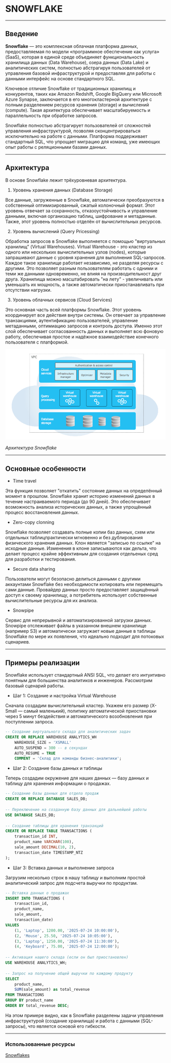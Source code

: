 # SNOWFLAKE

---

## Введение

**Snowflake** — это комплексная облачная платформа данных, предоставляемая по модели «программное обеспечение как услуга» (SaaS), которая в единой среде объединяет функциональность хранилища данных (Data Warehouse), озера данных (Data Lake) и аналитических систем, полностью абстрагируя пользователей от управления базовой инфраструктурой и предоставляя для работы с данными интерфейс на основе стандартного SQL.

Ключевое отличие Snowflake от традиционных хранилищ и конкурентов, таких как Amazon Redshift, Google BigQuery или Microsoft Azure Synapse, заключается в его многокластерной архитектуре с полным разделением ресурсов хранения (storage) и вычислений (compute). Такая архитектура обеспечивает масштабируемость и параллельность при обработке запросов.

Snowflake полностью абстрагирует пользователей от сложностей управления инфраструктурой, позволяя сконцентрироваться исключительно на работе с данными. Платформа поддерживает стандартный SQL, что упрощает миграцию для команд, уже имеющих опыт работы с реляционными базами данных.

---

## Архитектура

В основе Snowflake лежит трёхуровневая архитектура.

1. Уровень хранения данных (Database Storage)

Все данные, загруженные в Snowflake, автоматически преобразуются в собственный оптимизированный, сжатый колоночный формат. Этот уровень отвечает за сохранность, отказоустойчивость и управление данными, включая организацию таблиц, шифрование и метаданные. Также, этот уровень полностью отделён от вычислительных ресурсов.

2. Уровень вычислений (Query Pricessing)

Обработка запросов в Snowflake выполняется с помощью "виртуальных хранилищ" (Virtual Warehouses). Virtual Warehouse - это кластер из одного или нескольких вычислительных узлов (nodes), которые запрашивают данные с уровня хранения для выполнения SQL-запросов. Каждое такое хранилище работает независимо, не разделяя ресурсы с другими. Это позволяет разным пользователям работать с одними и теми же данными одновременно, не влияя на производительност друг друга. Хранилища можно масштабировать "на лету" - увеличивать или уменьшать их мощность, а также автоматически приостанавливать при отсутствии нагрузки.

3. Уровень облачных сервисов (Cloud Services)

Это основная часть всей платформы Snowflake. Этот уровень координирует все действия внутри системы. Он отвечает за управление транзакциями, аутентификацию пользователей, управление метаданными, оптимиацию запросов и контроль доступа. Именно этот слой обеспечивает согласованность данных и выполняет всю фоновую работу, обеспечивая простое и надёжное взаимодействие конечного пользователя с платформой.

![Архитектура Snowflake](../png/snowflake_1.png)

*Архитектура Snowflake*

---

## Основные особенности

- Time travel

Эта функция позволяет "откатить" состояние данных на определённый момент в прошлом. Snowflake хранит историю изменений данных в течение настраиваемого периода (до 90 дней). Это обеспечивает возможность анализа исторических данных, а также упрощённый процесс восстановления данных.

- Zero-copy clonning

Snowflake позволяет создавать полные копии баз данных, схем или отдельных таблицпрактически мгновенно и без дублирования физического хранения данных. Клон является "записью по ссылке" на исходные данные. Изменения в клоне записываются как дельта, что делает процесс крайне эффективным для создания отдельеных сред для разработки и тестирования.

- Secure data sharing

Пользователи могут безопасно делиться данными с другими аккаунтами Snowflake без необходимости копировать или перемещать сами данные. Провайдер данных просто предоставляет защищённый доступ к своему хранилищу, а потребитель использует собственные вычислительные ресурсы для их анализа.

- Snowpipe

Сервис для непрерывной и автоматизированной загрузки данных. Snowpipe отслеживает файлы в указанном внешнем хранилище (например S3) и автоматически загружает новые данные в таблицы Snowflake по мере их появления, что идеально подходит для потоковых сценариев.

---

## Примеры реализации

Snowflake использует стандартный ANSI SQL, что делает его интуитивно понятным для большинства аналитиков и инженеров. Рассмотрим базовый сценарий работы.

- Шаг 1: Создание и настройка Virtual Warehouse

Сначала создадим вычислительный кластер. Укажем его размер (X-Small — самый маленький), политику автоматической приостановки через 5 минут бездействия и автоматического возобновления при поступлении запроса.

```sql
-- Создание виртуального склада для аналитических задач
CREATE OR REPLACE WAREHOUSE ANALYTICS_WH
    WAREHOUSE_SIZE = 'XSMALL'
    AUTO_SUSPEND = 300 -- в секундах
    AUTO_RESUME = TRUE
    COMMENT = 'Склад для команды бизнес-аналитики';
```

- Шаг 2: Создание базы данных и таблицы

Теперь создадим окружение для наших данных — базу данных и таблицу для хранения информации о продажах.

```sql
-- Создание базы данных для отдела продаж
CREATE OR REPLACE DATABASE SALES_DB;

-- Переключение на созданную базу данных для дальнейшей работы
USE DATABASE SALES_DB;

-- Создание таблицы для хранения транзакций
CREATE OR REPLACE TABLE TRANSACTIONS (
    transaction_id INT,
    product_name VARCHAR(100),
    sale_amount DECIMAL(10, 2),
    transaction_date TIMESTAMP_NTZ
);
```

- Шаг 3: Вставка данных и выполнение запроса

Загрузим несколько строк в нашу таблицу и выполним простой аналитический запрос для подсчета выручки по продуктам.

```sql
-- Вставка данных о продажах
INSERT INTO TRANSACTIONS (
    transaction_id, 
    product_name, 
    sale_amount, 
    transaction_date) 
VALUES
    (1, 'Laptop', 1200.00, '2025-07-24 10:00:00'),
    (2, 'Mouse', 25.50, '2025-07-24 10:05:00'),
    (3, 'Laptop', 1250.00, '2025-07-24 11:30:00'),
    (4, 'Keyboard', 75.00, '2025-07-24 12:00:00');

-- Активация нашего склада (если он был приостановлен)
USE WAREHOUSE ANALYTICS_WH;

-- Запрос на получение общей выручки по каждому продукту
SELECT
    product_name,
    SUM(sale_amount) as total_revenue
FROM TRANSACTIONS
GROUP BY product_name
ORDER BY total_revenue DESC;
```

На этом примере видно, как в Snowflake разделены задачи управления инфраструктурой (создание хранилища) и работа с данными (SQL-запросы), что является основой его гибкости.

---

### Использованные ресурсы

[Snowflakes](https://bigdataschool.ru/wiki/snowflakes/)